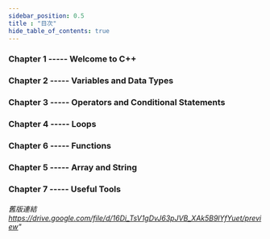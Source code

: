 ```yaml
---
sidebar_position: 0.5
title : "目次"
hide_table_of_contents: true
---
```


### <span class="table_font">Chapter 1 ----- Welcome to C++</span> 

### <span class="table_font">Chapter 2 ----- Variables and Data Types</span>

### <span class="table_font">Chapter 3 ----- Operators and Conditional Statements</span>

### <span class="table_font">Chapter 4 ----- Loops</span>  

### <span class="table_font">Chapter 6 ----- Functions</span>  

### <span class="table_font">Chapter 5 ----- Array and String</span>  

### <span class="table_font">Chapter 7 ----- Useful Tools</span>  

###### 舊版連結 https://drive.google.com/file/d/16Di_TsV1gDvJ63pJVB_XAk5B9lYfYuet/preview"

